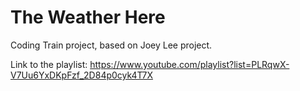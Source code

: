 # The Weather Here
Coding Train project, based on Joey Lee project.

Link to the playlist: https://www.youtube.com/playlist?list=PLRqwX-V7Uu6YxDKpFzf_2D84p0cyk4T7X 

